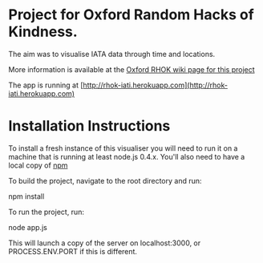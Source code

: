 Project for Oxford Random Hacks of Kindness.
=========================================

The aim was to visualise IATA data through time and locations. 

More information is available at the [Oxford RHOK wiki page for this project](http://wiki.rhok.org/RHoK_4.0_-_Oxford/Projects/Visualising_Programme_Data)

The app is running at [http://rhok-iati.herokuapp.com](http://rhok-iati.herokuapp.com)

Installation Instructions
=========================

To install a fresh instance of this visualiser you will need to run it on a machine that is running at least node.js 0.4.x. You'll also need to have a local copy of [npm](http://npmjs.org)

To build the project, navigate to the root directory and run:

npm install

To run the project, run:

node app.js

This will launch a copy of the server on localhost:3000, or PROCESS.ENV.PORT if this is different.


